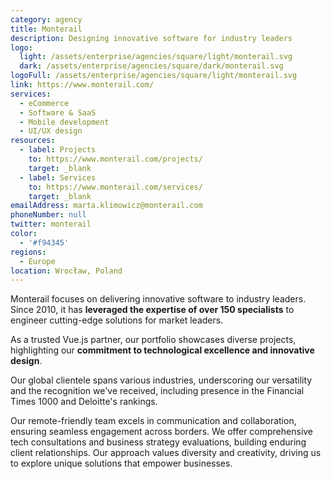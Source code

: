 ```yaml
---
category: agency
title: Monterail
description: Designing innovative software for industry leaders
logo:
  light: /assets/enterprise/agencies/square/light/monterail.svg
  dark: /assets/enterprise/agencies/square/dark/monterail.svg
logoFull: /assets/enterprise/agencies/square/light/monterail.svg
link: https://www.monterail.com/
services:
  - eCommerce
  - Software & SaaS
  - Mobile development
  - UI/UX design
resources:
  - label: Projects
    to: https://www.monterail.com/projects/
    target: _blank
  - label: Services
    to: https://www.monterail.com/services/
    target: _blank
emailAddress: marta.klimowicz@monterail.com
phoneNumber: null
twitter: monterail
color:
  - '#f94345'
regions:
  - Europe
location: Wrocław, Poland
---
```


Monterail focuses on delivering innovative software to industry leaders. Since 2010, it has **leveraged the expertise of over 150 specialists** to engineer cutting-edge solutions for market leaders.

As a trusted Vue.js partner, our portfolio showcases diverse projects, highlighting our **commitment to technological excellence and innovative design**.

Our global clientele spans various industries, underscoring our versatility and the recognition we've received, including presence in the Financial Times 1000 and Deloitte's rankings.

Our remote-friendly team excels in communication and collaboration, ensuring seamless engagement across borders. We offer comprehensive tech consultations and business strategy evaluations, building enduring client relationships. Our approach values diversity and creativity, driving us to explore unique solutions that empower businesses.
